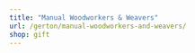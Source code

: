```yaml
---
title: "Manual Woodworkers & Weavers"
url: /gerton/manual-woodworkers-and-weavers/
shop: gift
---
```

